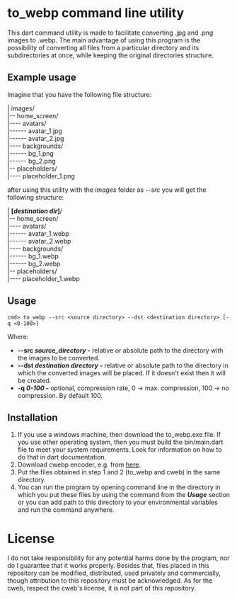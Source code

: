 # to_webp command line utility
This dart command utility is made to facilitate converting .jpg and 
.png images to .webp. The main advantage of using this program is the
possibility of converting all files from a particular directory and its
subdirectories at once, while keeping the original directories structure.

## Example usage
Imagine that you have the following file structure:  

| images/  
|-- home_screen/  
|---- avatars/  
|------ avatar_1.jpg  
|------ avatar_2.jpg  
|---- backgrounds/  
|------ bg_1.png  
|------ bg_2.png  
|-- placeholders/  
|---- placeholder_1.png  

after using this utility with the *images* folder as *--src* you will get
the following structure:  

| __[*destination dir*]__/  
|-- home_screen/  
|---- avatars/  
|------ avatar_1.webp  
|------ avatar_2.webp  
|---- backgrounds/  
|------ bg_1.webp  
|------ bg_2.webp  
|-- placeholders/  
|---- placeholder_1.webp  

## Usage
    cmd> to_webp --src <source directory> --dst <destination directory> [-q <0-100>]

Where:
* __--src *source_directory* -__ relative or absolute path to the directory with
the images to be converted.
* __--dst *destination directory* -__ relative or absolute path to the directory
in which the converted images will be placed. If it doesn't exist then
it will be created.
* __-q *0-100* -__ optional, compression rate, 0 -> max. compression, 100 -> no compression. By default 100.

## Installation
1. If you use a windows machine, then download the to_webp.exe file.
If you use other operating system, then you must build the bin/main.dart
file to meet your system requirements. Look for information on how to do that in dart documentation.
2. Download cwebp encoder, e.g. from [here](https://developers.google.com/speed/webp/download).
3. Put the files obtained in step 1 and 2 (to_webp and cweb) in the same
directory.
4. You can run the program by opening command line in the directory
in which you put these files by using the command from the __*Usage*__ section
or you can add path to this directory to your environmental variables
and run the command anywhere.

# License
I do not take responsibility for any potential harms done by the program,
nor do I guarantee that it works properly. Besides that, files placed in this repository can be modified, distributed, used privately and commercially, though attribution to this repository must be acknowledged. As for the cweb, respect the cweb's license, it is not part of this repository.

 

